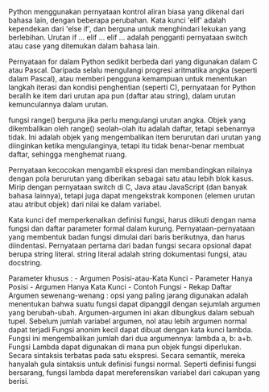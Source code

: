 Python menggunakan pernyataan kontrol aliran biasa yang dikenal dari bahasa lain, dengan beberapa perubahan.
Kata kunci 'elif' adalah kependekan dari 'else if', dan berguna untuk menghindari lekukan yang berlebihan. Urutan if … elif … elif … adalah pengganti pernyataan switch atau case yang ditemukan dalam bahasa lain.

Pernyataan for dalam Python sedikit berbeda dari yang digunakan dalam C atau Pascal. Daripada selalu mengulangi progresi aritmatika angka (seperti dalam Pascal), atau memberi pengguna kemampuan untuk menentukan langkah iterasi dan kondisi penghentian (seperti C), pernyataan for Python beralih ke item dari urutan apa pun (daftar atau string), dalam urutan kemunculannya dalam urutan.

fungsi range() berguna jika perlu mengulangi urutan angka. Objek yang dikembalikan oleh range() seolah-olah itu adalah daftar, tetapi sebenarnya tidak. Ini adalah objek yang mengembalikan item berurutan dari urutan yang diinginkan ketika mengulanginya, tetapi itu tidak benar-benar membuat daftar, sehingga menghemat ruang.

Pernyataan kecocokan mengambil ekspresi dan membandingkan nilainya dengan pola berurutan yang diberikan sebagai satu atau lebih blok kasus. Mirip dengan pernyataan switch di C, Java atau JavaScript (dan banyak bahasa lainnya), tetapi juga dapat mengekstrak komponen (elemen urutan atau atribut objek) dari nilai ke dalam variabel.

Kata kunci def memperkenalkan definisi fungsi, harus diikuti dengan nama fungsi dan daftar parameter formal dalam kurung. Pernyataan-pernyataan yang membentuk badan fungsi dimulai dari baris berikutnya, dan harus diindentasi. Pernyataan pertama dari badan fungsi secara opsional dapat berupa string literal. string literal adalah string dokumentasi fungsi, atau docstring.

Parameter khusus : - Argumen Posisi-atau-Kata Kunci - Parameter Hanya Posisi - Argumen Hanya Kata Kunci - Contoh Fungsi - Rekap
Daftar Argumen sewenang-wenang : opsi yang paling jarang digunakan adalah menentukan bahwa suatu fungsi dapat dipanggil dengan sejumlah argumen yang berubah-ubah. Argumen-argumen ini akan dibungkus dalam sebuah tupel. Sebelum jumlah variabel argumen, nol atau lebih argumen normal dapat terjadi
Fungsi anonim kecil dapat dibuat dengan kata kunci lambda. Fungsi ini mengembalikan jumlah dari dua argumennya: lambda a, b: a+b. Fungsi Lambda dapat digunakan di mana pun objek fungsi diperlukan. Secara sintaksis terbatas pada satu ekspresi. Secara semantik, mereka hanyalah gula sintaksis untuk definisi fungsi normal. Seperti definisi fungsi bersarang, fungsi lambda dapat mereferensikan variabel dari cakupan yang berisi.
